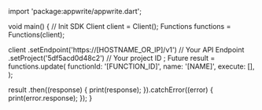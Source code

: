 import 'package:appwrite/appwrite.dart';

void main() { // Init SDK
  Client client = Client();
  Functions functions = Functions(client);

  client
    .setEndpoint('https://[HOSTNAME_OR_IP]/v1') // Your API Endpoint
    .setProject('5df5acd0d48c2') // Your project ID
  ;
  Future result = functions.update(
    functionId: '[FUNCTION_ID]',
    name: '[NAME]',
    execute: [],
  );

  result
    .then((response) {
      print(response);
    }).catchError((error) {
      print(error.response);
  });
}
